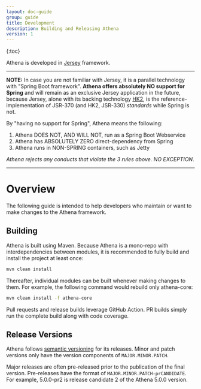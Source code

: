 ```yaml
---
layout: doc-guide
group: guide
title: Development
description: Building and Releasing Athena
version: 1
---
```


{:toc}

Athena is developed in [Jersey](https://eclipse-ee4j.github.io/jersey/) framework.

---

**NOTE:** In case you are not familiar with Jersey, it is a parallel technology with "Spring Boot framework". **Athena
offers absolutely NO support for Spring** and will remain as an exclusive Jersey application in the future, because
Jersey, alone with its backing technology [HK2](https://javaee.github.io/hk2/), is the reference-implementation of
JSR-370 (and HK2, JSR-330) _standards_ while Spring is not.

By "having no support for Spring", Athena means the following:

1. Athena DOES NOT, AND WILL NOT, run as a Spring Boot Webservice
2. Athena has ABSOLUTELY ZERO direct-dependency from Spring
3. Athena runs in NON-SPRING containers, such as Jetty

_Athena rejects any conducts that violate the 3 rules above. NO EXCEPTION_.

---

Overview
========

The following guide is intended to help developers who maintain or want to make changes to the Athena framework.
           
Building
--------

Athena is built using Maven. Because Athena is a mono-repo with interdependencies between modules, it is recommended to 
fully build and install the project at least once:  

```bash
mvn clean install
```

Thereafter, individual modules can be built whenever making changes to them. For example, the following command would 
rebuild only athena-core:

```bash
mvn clean install -f athena-core
```


Pull requests and release builds leverage GitHub Action. PR builds simply run the complete build along with code
coverage.

Release Versions
----------------

Athena follows [semantic versioning](https://semver.org/) for its releases. Minor and patch versions only have the 
version components of `MAJOR.MINOR.PATCH`.

Major releases are often pre-released prior to the publication of the final version.  Pre-releases have the format of 
`MAJOR.MINOR.PATCH-prCANDIDATE`.  For example, 5.0.0-pr2 is release candidate 2 of the Athena 5.0.0 version.
